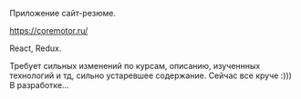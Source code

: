 Приложение сайт-резюме.

https://coremotor.ru/

React, Redux.

Требует сильных изменений по курсам, описанию, изученнных технологий и тд, сильно устаревшее содержание. Сейчас все круче :)))
В разработке...
